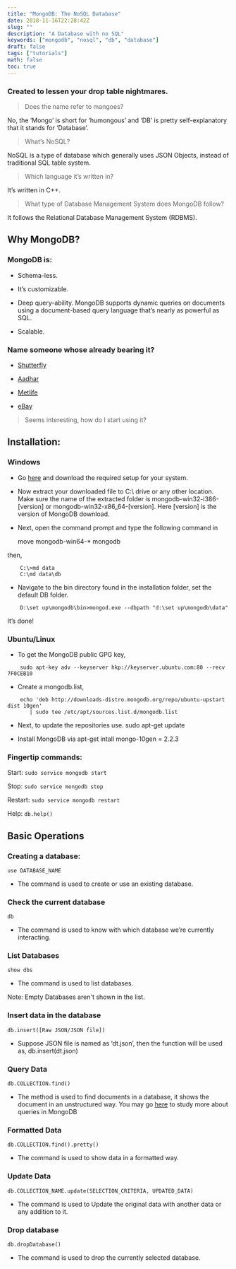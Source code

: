 ```yaml
---
title: "MongoDB: The NoSQL Database"
date: 2018-11-16T22:28:42Z
slug: ""
description: "A Database with no SQL"
keywords: ["mongodb", "nosql", "db", "database"]
draft: false
tags: ["tutorials"]
math: false
toc: true
---
```


### Created to lessen your drop table nightmares.
> Does the name refer to mangoes?

No, the ‘Mongo’ is short for ‘humongous’ and ‘DB’ is pretty self-explanatory that it stands for ‘Database’.
> What’s NoSQL?

NoSQL is a type of database which generally uses JSON Objects, instead of traditional SQL table system.
> Which language it’s written in?

It’s written in C++.
> What type of Database Management System does MongoDB follow?

It follows the Relational Database Management System (RDBMS).

## Why MongoDB?

### MongoDB is:

* Schema-less.

* It’s customizable.

* Deep query-ability. MongoDB supports dynamic queries on documents using a document-based query language that’s nearly as powerful as SQL.

* Scalable.

### Name someone whose already bearing it?

* [Shutterfly](http://shutterfly.com)

* [Aadhar](http://uidai.gov.in)

* [Metlife](http://metlife.com)

* [eBay](http://ebay.com)
> Seems interesting, how do I start using it?

## Installation:

### Windows

* Go [here](https://www.mongodb.org/downloads) and download the required setup for your system.

* Now extract your downloaded file to C:\ drive or any other location. Make sure the name of the extracted folder is mongodb-win32-i386-[version] or mongodb-win32-x86_64-[version]. Here [version] is the version of MongoDB download.

* Next, open the command prompt and type the following command in

	move mongodb-win64-* mongodb

then,

```
    C:\>md data
    C:\md data\db
```

* Navigate to the bin directory found in the installation folder, set the default DB folder.

```
    D:\set up\mongodb\bin>mongod.exe --dbpath "d:\set up\mongodb\data"
```

It’s done!

### Ubuntu/Linux

* To get the MongoDB public GPG key,

```
    sudo apt-key adv --keyserver hkp://keyserver.ubuntu.com:80 --recv 7F0CEB10
```
* Create a mongodb.list,

```
    echo 'deb http://downloads-distro.mongodb.org/repo/ubuntu-upstart dist 10gen' 
       | sudo tee /etc/apt/sources.list.d/mongodb.list
```

* Next, to update the repositories use. sudo apt-get update

* Install MongoDB via apt-get intall mongo-10gen = 2.2.3

### Fingertip commands:

Start: `sudo service mongodb start`

Stop: `sudo service mongodb stop`

Restart: `sudo service mongodb restart`

Help: `db.help()`

## Basic Operations

### Creating a database:

	use DATABASE_NAME

* The command is used to create or use an existing database.

### Check the current database

	db

* The command is used to know with which database we’re currently interacting.

### List Databases

	show dbs

* The command is used to list databases.

Note: Empty Databases aren't shown in the list.

### Insert data in the database

	db.insert([Raw JSON/JSON file])

* Suppose JSON file is named as ‘dt.json’, then the function will be used as, db.insert(dt.json)

### Query Data

	db.COLLECTION.find()

* The method is used to find documents in a database, it shows the document in an unstructured way. You may go [here](https://www.tutorialspoint.com/mongodb/mongodb_query_document.htm) to study more about queries in MongoDB

### Formatted Data

	db.COLLECTION.find().pretty()

* The command is used to show data in a formatted way.

### Update Data

	db.COLLECTION_NAME.update(SELECTION_CRITERIA, UPDATED_DATA)

* The command is used to Update the original data with another data or any addition to it.

### Drop database

	db.dropDatabase()

* The command is used to drop the currently selected database.
